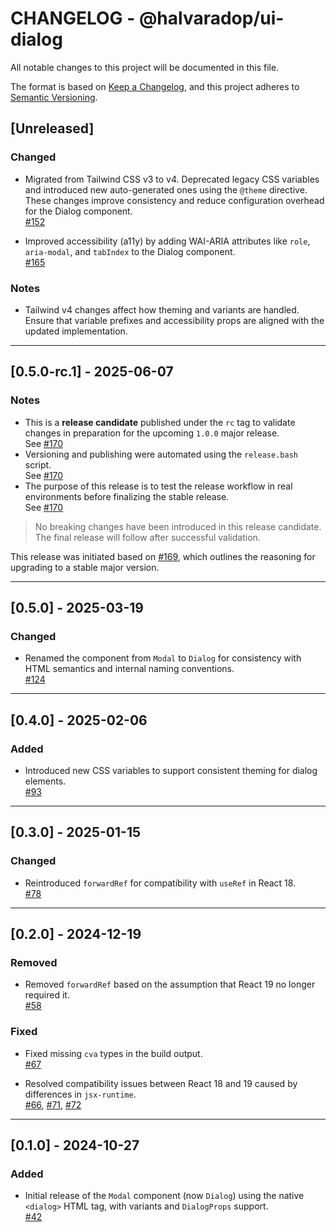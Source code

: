# CHANGELOG - @halvaradop/ui-dialog

All notable changes to this project will be documented in this file.

The format is based on [Keep a Changelog](https://keepachangelog.com/en/1.1.0/),
and this project adheres to [Semantic Versioning](https://semver.org/spec/v2.0.0.html).

## [Unreleased]

### Changed

- Migrated from Tailwind CSS v3 to v4. Deprecated legacy CSS variables and introduced new auto-generated ones using the `@theme` directive. These changes improve consistency and reduce configuration overhead for the Dialog component.  
  [#152](https://github.com/halvaradop/ui/pull/152)

- Improved accessibility (a11y) by adding WAI-ARIA attributes like `role`, `aria-modal`, and `tabIndex` to the Dialog component.  
  [#165](https://github.com/halvaradop/ui/pull/165)

### Notes

- Tailwind v4 changes affect how theming and variants are handled. Ensure that variable prefixes and accessibility props are aligned with the updated implementation.

---

## [0.5.0-rc.1] - 2025-06-07

### Notes

- This is a **release candidate** published under the `rc` tag to validate changes in preparation for the upcoming `1.0.0` major release.  
  See [#170](https://github.com/halvaradop/ui/pull/170)
- Versioning and publishing were automated using the `release.bash` script.  
  See [#170](https://github.com/halvaradop/ui/pull/170)
- The purpose of this release is to test the release workflow in real environments before finalizing the stable release.  
  See [#170](https://github.com/halvaradop/ui/pull/170)

> No breaking changes have been introduced in this release candidate.  
> The final release will follow after successful validation.

This release was initiated based on [#169](https://github.com/halvaradop/ui/issues/169), which outlines the reasoning for upgrading to a stable major version.

---

## [0.5.0] - 2025-03-19

### Changed

- Renamed the component from `Modal` to `Dialog` for consistency with HTML semantics and internal naming conventions.  
  [#124](https://github.com/halvaradop/ui/pull/124)

---

## [0.4.0] - 2025-02-06

### Added

- Introduced new CSS variables to support consistent theming for dialog elements.  
  [#93](https://github.com/halvaradop/ui/pull/93)

---

## [0.3.0] - 2025-01-15

### Changed

- Reintroduced `forwardRef` for compatibility with `useRef` in React 18.  
  [#78](https://github.com/halvaradop/ui/pull/78)

---

## [0.2.0] - 2024-12-19

### Removed

- Removed `forwardRef` based on the assumption that React 19 no longer required it.  
  [#58](https://github.com/halvaradop/ui/pull/58)

### Fixed

- Fixed missing `cva` types in the build output.  
  [#67](https://github.com/halvaradop/ui/pull/67)

- Resolved compatibility issues between React 18 and 19 caused by differences in `jsx-runtime`.  
  [#66](https://github.com/halvaradop/ui/issues/66), [#71](https://github.com/halvaradop/ui/pull/71), [#72](https://github.com/halvaradop/ui/pull/72)

---

## [0.1.0] - 2024-10-27

### Added

- Initial release of the `Modal` component (now `Dialog`) using the native `<dialog>` HTML tag, with variants and `DialogProps` support.  
  [#42](https://github.com/halvaradop/ui/pull/42)
